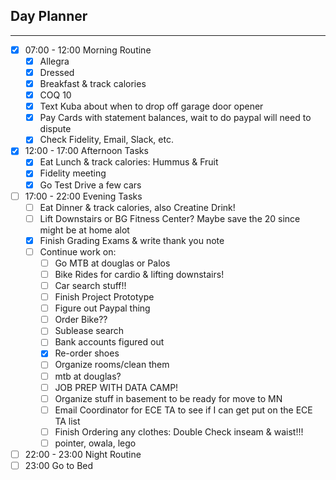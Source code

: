 ## Day Planner
---
- [x] 07:00 - 12:00 Morning Routine
	- [x] Allegra
	- [x] Dressed
	- [x] Breakfast & track calories
	- [x] COQ 10
	- [x] Text Kuba about when to drop off garage door opener
	- [x] Pay Cards with statement balances, wait to do paypal will need to dispute
	- [x] Check Fidelity, Email, Slack, etc.
- [x] 12:00 - 17:00 Afternoon Tasks
	- [x] Eat Lunch & track calories: Hummus & Fruit
	- [x] Fidelity meeting
	- [x] Go Test Drive a few cars
- [ ] 17:00 - 22:00 Evening Tasks
	- [ ] Eat Dinner & track calories, also Creatine Drink!
	- [ ] Lift Downstairs or BG Fitness Center? Maybe save the 20 since might be at home alot
	- [x] Finish Grading Exams & write thank you note 
	- [ ] Continue work on:
		- [ ] Go MTB at douglas or Palos 
		- [ ] Bike Rides for cardio & lifting downstairs! 
		- [ ] Car search stuff!!			
		- [ ] Finish Project Prototype
		- [ ] Figure out Paypal thing
		- [ ] Order Bike??		
		- [ ] Sublease search
		- [ ] Bank accounts figured out 
		- [x] Re-order shoes			
		- [ ] Organize rooms/clean them
		- [ ] mtb at douglas?
		- [ ] JOB PREP WITH DATA CAMP!
		- [ ] Organize stuff in basement to be ready for move to MN
		- [ ] Email Coordinator for ECE TA to see if I can get put on the ECE TA list
		- [ ] Finish Ordering any clothes: Double Check inseam & waist!!! 
		- [ ] pointer, owala, lego
- [ ] 22:00 - 23:00 Night Routine
- [ ] 23:00 Go to Bed